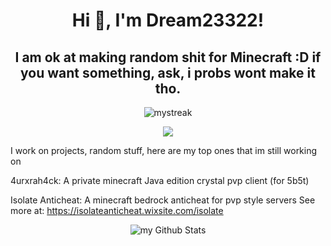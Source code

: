 <h1 align="center">Hi 👋, I'm Dream23322!</h1>
<h2 align="center">I am ok at making random shit for Minecraft :D if you want something, ask, i probs wont make it tho.</h2>
<p align="center"><img src="https://github-readme-streak-stats.herokuapp.com/?user=Dream23322&theme=tokyonight" alt="mystreak"/>
<p align="center"><img align="center" src="https://github-readme-stats.vercel.app/api/top-langs/?username=Dream23322&layout=compact&theme=dark"></p>
I work on projects, random stuff, here are my top ones that im still working on

4urxrah4ck:
A private minecraft Java edition crystal pvp client (for 5b5t)

Isolate Anticheat:
A minecraft bedrock anticheat for pvp style servers
See more at:
https://isolateanticheat.wixsite.com/isolate
<p align="center"><img align="center" src="https://github-readme-stats.vercel.app/api?username=Dream23322&include_all_commits=true&count_private=true&show_icons=true&line_height=20&title_color=2B5BBD&icon_color=1124BB&text_color=A1A1A1&bg_color=0,000000,130F40" alt="my Github Stats"/>

